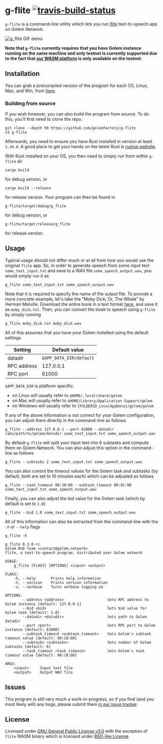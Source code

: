 # g-flite [![travis-build-status]][travis]

[travis-build-status]: https://travis-ci.org/golemfactory/g-flite.svg?branch=master
[travis]: https://travis-ci.org/golemfactory/g-flite

`g-flite` is a command-line utility which lets you run [flite](http://www.festvox.org/flite/)
text-to-speech app on Golem Network.

![g_flite GIF demo](http://i.imgur.com/Ji1CdCN.gif)

__Note that `g-flite` currently requires that you have Golem instance running on the same machine
and only testnet is currently supported due to the fact that
[our WASM platform](https://github.com/golemfactory/sp-wasm) is only available on the testnet.__

## Installation
You can grab a precompiled version of the program for each OS, Linux, Mac, and Win, from
[here](https://github.com/golemfactory/g-flite/releases).

### Building from source
If you wish however, you can also build the program from source. To do this, you'll first need
to clone the repo.

```
git clone --depth 50 https://github.com/golemfactory/g-flite
cd g-flite
```

Afterwards, you need to ensure you have Rust installed in version at least `1.34.0`. A good place
to get your hands on the latest Rust is [rustup website](https://rustup.rs/).

With Rust installed on your OS, you then need to simply run from within `g-flite` dir

```
cargo build
```

for debug version, or

```
cargo build --release
```

for release version. Your program can then be found in

```
g-flite/target/debug/g_flite
```

for debug version, or

```
g-flite/target/release/g_flite
```

for release version.

## Usage
Typical usage should not differ much or at all from how you would use the original `flite` app.
So, in order to generate speech from some input text `some_text_input.txt` and save to a WAV file
`some_speech_output.wav`, you would simply run it as


```
g_flite some_text_input.txt some_speech_output.wav
```

Note that it is required to specify the name of the output file. To provide a more concrete example,
let's take the "Moby Dick; Or, The Whale" by Herman Melville. Download the entire book in
a text format [here](https://www.gutenberg.org/files/2701/2701-0.txt), and save it as `moby_dick.txt`.
Then, you can convert the book to speech using `g-flite` by simply running

```
g_flite moby_dick.txt moby_dick.wav
```

All of this assumes that you have your Golem installed using the default settings

| Setting     | Default value                 |
| ----------- | ----------------------------- |
| datadir     | `$APP_DATA_DIR/default` |
| RPC address | 127.0.0.1                     |
| RPC port    | 61000                         |

`$APP_DATA_DIR` is platform specific:
* on Linux will usually refer to `$HOME/.local/share/golem`
* on Mac will usually refer to `$HOME/Library/Application Support/golem`
* on Windows will usually refer to `{FOLDERID_LocalAppData}/golem/golem`

If any of the above information is not correct for your Golem configuration, you can
adjust them directly in the command-line as follows

```
g_flite --address 127.0.0.1 --port 61000 --datadir /abs/path/to/golem/datadir some_text_input.txt some_speech_output.wav
```

By default `g-flite` will split your input text into 6 subtasks and compute them
on Golem Network. You can also adjust this option in the command-line as follows

```
g_flite --subtasks 2 some_text_input.txt some_speech_output.wav
```

You can also control the timeout values for the Golem task and subtasks (by default, both
are set to 10 minutes each) which can be adjusted as follows

```
g_flite --task_timeout 00:10:00 --subtask_timeout 00:01:00 some_text_input.txt some_speech_output.wav
```

Finally, you can also adjust the bid value for the Golem task (which by default is set to `1.0`)

```
g_flite --bid 1.0 some_text_input.txt some_speech_output.wav
```

All of this information can also be extracted from the command-line with the `-h` or `--help` flags

```
g_flite -h

g_flite 0.3.0-rc
Golem RnD Team <contact@golem.network>
flite, a text-to-speech program, distributed over Golem network

USAGE:
    g_flite [FLAGS] [OPTIONS] <input> <output>

FLAGS:
    -h, --help       Prints help information
    -V, --version    Prints version information
    -v, --verbose    Turns verbose logging on

OPTIONS:
        --address <address>                    Sets RPC address to Golem instance [default: 127.0.0.1]
        --bid <bid>                            Sets bid value for Golem task [default: 1.0]
        --datadir <datadir>                    Sets path to Golem datadir
        --port <port>                          Sets RPC port to Golem instance [default: 61000]
        --subtask_timeout <subtask_timeout>    Sets Golem's subtask timeout value [default: 00:10:00]
        --subtasks <subtasks>                  Sets number of Golem subtasks [default: 6]
        --task_timeout <task_timeout>          Sets Golem's task timeout value [default: 00:10:00]

ARGS:
    <input>     Input text file
    <output>    Output WAV file
```

## Issues
This program is still very much a work-in-progress, so if you find (and you most likely will) any bugs,
please submit them [in our issue tracker](https://github.com/golemfactory/g-flite/issues/new).

## License
Licensed under [GNU General Public License v3.0](LICENSE) with the exception of `flite` WASM binary
which is licensed under [BSD-like License](LICENSE.flite).

